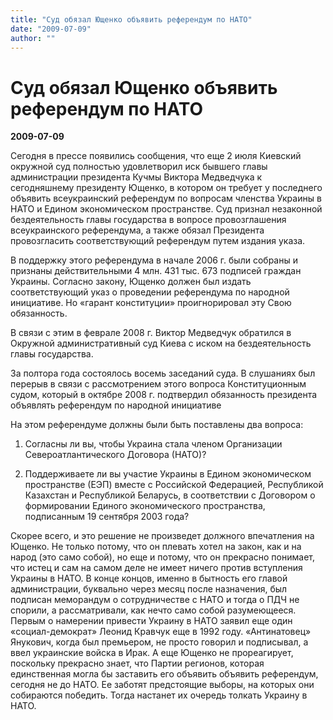 ```yaml
---
title: "Суд обязал Ющенко объявить референдум по НАТО"
date: "2009-07-09"
author: ""
---
```


# Суд обязал Ющенко объявить референдум по НАТО

**2009-07-09** 

Сегодня в прессе появились сообщения, что еще 2 июля Киевский окружной суд полностью удовлетворил иск бывшего главы администрации президента Кучмы Виктора Медведчука к сегодняшнему президенту Ющенко, в котором он требует у последнего объявить всеукраинский референдум по вопросам членства Украины в НАТО и Едином экономическом пространстве. Суд признал незаконной бездеятельность главы государства в вопросе провозглашения всеукраинского референдума, а также обязал Президента провозгласить соответствующий референдум путем издания указа.

В поддержку этого референдума в начале 2006 г. были собраны и признаны действительными 4 млн. 431 тыс. 673 подписей граждан Украины. Согласно закону, Ющенко должен был издать соответствующий указ о проведении референдума по народной инициативе. Но «гарант конституции» проигнорировал эту Свою обязанность.

В связи с этим в феврале 2008 г. Виктор Медведчук обратился в Окружной административный суд Киева с иском на бездеятельность главы государства.

За полтора года состоялось восемь заседаний суда. В слушаниях был перерыв в связи с рассмотрением этого вопроса Конституционным судом, который в октябре 2008 г. подтвердил обязанность президента объявлять референдум по народной инициативе

На этом референдуме должны были быть поставлены два вопроса:

1. Согласны ли вы, чтобы Украина стала членом Организации Североатлантического Договора (НАТО)?

2. Поддерживаете ли вы участие Украины в Едином экономическом пространстве (ЕЭП) вместе с Российской Федерацией, Республикой Казахстан и Республикой Беларусь, в соответствии с Договором о формировании Единого экономического пространства, подписанным 19 сентября 2003 года?

Скорее всего, и это решение не произведет должного впечатления на Ющенко. Не только потому, что он плевать хотел на закон, как и на народ (это само собой), но еще и потому, что он прекрасно понимает, что истец и сам на самом деле не имеет ничего против вступления Украины в НАТО. В конце концов, именно в бытность его главой администрации, буквально через месяц после назначения, был подписан меморандум о сотрудничестве с НАТО и тогда о ПДЧ не спорили, а рассматривали, как нечто само собой разумеющееся. Первым о намерении привести Украину в НАТО заявил еще один «социал-демократ» Леонид Кравчук еще в 1992 году. «Антинатовец» Янукович, когда был премьером, не просто говорил и подписывал, а ввел украинские войска в Ирак. А еще Ющенко не прореагирует, поскольку прекрасно знает, что Партии регионов, которая единственная могла бы заставить его объявить объявить референдум, сегодня не до НАТО. Ее заботят предстоящие выборы, на которых они собираются победить. Тогда настанет их очередь толкать Украину в НАТО.